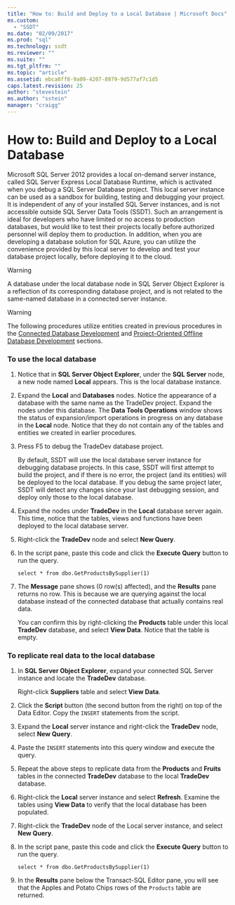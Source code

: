 ```yaml
---
title: "How to: Build and Deploy to a Local Database | Microsoft Docs"
ms.custom: 
  - "SSDT"
ms.date: "02/09/2017"
ms.prod: "sql"
ms.technology: ssdt
ms.reviewer: ""
ms.suite: ""
ms.tgt_pltfrm: ""
ms.topic: "article"
ms.assetid: ebca8ff8-9a09-4207-8979-9d577af7c1d5
caps.latest.revision: 25
author: "stevestein"
ms.author: "sstein"
manager: "craigg"
---
```

# How to: Build and Deploy to a Local Database
Microsoft SQL Server 2012 provides a local on-demand server instance, called SQL Server Express Local Database Runtime, which is activated when you debug a SQL Server Database project. This local server instance can be used as a sandbox for building, testing and debugging your project. It is independent of any of your installed SQL Server instances, and is not accessible outside SQL Server Data Tools (SSDT). Such an arrangement is ideal for developers who have limited or no access to production databases, but would like to test their projects locally before authorized personnel will deploy them to production. In addition, when you are developing a database solution for SQL Azure, you can utilize the convenience provided by this local server to develop and test your database project locally, before deploying it to the cloud.  
  
> [!WARNING]  
> A database under the local database node in SQL Server Object Explorer is a reflection of its corresponding database project, and is not related to the same-named database in a connected server instance.  
  
> [!WARNING]  
> The following procedures utilize entities created in previous procedures in the [Connected Database Development](../ssdt/connected-database-development.md) and [Project-Oriented Offline Database Development](../ssdt/project-oriented-offline-database-development.md) sections.  
  
### To use the local database  
  
1.  Notice that in **SQL Server Object Explorer**, under the **SQL Server** node, a new node named **Local** appears. This is the local database instance.  
  
2.  Expand the **Local** and **Databases** nodes. Notice the appearance of a database with the same name as the TradeDev project. Expand the nodes under this database. The **Data Tools Operations**  window shows the status of expansion/import operations in progress on any database in the **Local** node. Notice that they do not contain any of the tables and entities we created in earlier procedures.  
  
3.  Press F5 to debug the TradeDev database project.  
  
    By default, SSDT will use the local database server instance for debugging database projects. In this case, SSDT will first attempt to build the project, and if there is no error, the project (and its entities) will be deployed to the local database. If you debug the same project later, SSDT will detect any changes since your last debugging session, and deploy only those to the local database.  
  
4.  Expand the nodes under **TradeDev** in the **Local** database server again. This time, notice that the tables, views and functions have been deployed to the local database server.  
  
5.  Right-click the **TradeDev** node and select **New Query**.  
  
6.  In the script pane, paste this code and click the **Execute Query** button to run the query.  
  
    ```  
    select * from dbo.GetProductsBySupplier(1)  
    ```  
  
7.  The **Message** pane shows (0 row(s) affected), and the **Results** pane returns no row. This is because we are querying against the local database instead of the connected database that actually contains real data.  
  
    You can confirm this by right-clicking the **Products** table under this local **TradeDev** database, and select **View Data**. Notice that the table is empty.  
  
### To replicate real data to the local database  
  
1.  In **SQL Server Object Explorer**, expand your connected SQL Server instance and locate the **TradeDev** database.  
  
    Right-click **Suppliers** table and select **View Data**.  
  
2.  Click the **Script** button (the second button from the right) on top of the Data Editor. Copy the `INSERT` statements from the script.  
  
3.  Expand the **Local** server instance and right-click the **TradeDev** node, select **New Query**.  
  
4.  Paste the `INSERT` statements into this query window and execute the query.  
  
5.  Repeat the above steps to replicate data from the **Products** and **Fruits** tables in the connected **TradeDev** database to the local **TradeDev** database.  
  
6.  Right-click the **Local** server instance and select **Refresh**. Examine the tables using **View Data** to verify that the local database has been populated.  
  
7.  Right-click the **TradeDev** node of the Local server instance, and select **New Query**.  
  
8.  In the script pane, paste this code and click the **Execute Query** button to run the query.  
  
    ```  
    select * from dbo.GetProductsBySupplier(1)  
    ```  
  
9. In the **Results** pane below the Transact\-SQL Editor pane, you will see that the Apples and Potato Chips rows of the `Products` table are returned.  
  
